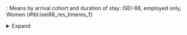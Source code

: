 <div class="tabledetails">

|     |
| --- |
: Means by arrival cohort and duration of stay: ISEI-88, employed only, Women {#tbl:isei88_res_timeres_f}

<details>
<summary>
Expand
</summary>
<div class="tabwrap">
<table class="scientific medleftstub">
<tr> <td style='text-align: left'></td><td colspan=7 style='text-align:center'><strong>Arrival cohort</strong></td></tr>
<tr> <td style='text-align: left'></td> <td style='text-align: right'><strong>German</strong></td> <td style='text-align: right'><strong>1964-73</strong></td> <td style='text-align: right'><strong>1974-83</strong></td> <td style='text-align: right'><strong>1984-93</strong></td> <td style='text-align: right'><strong>1994-03</strong></td> <td style='text-align: right'><strong>2004-10</strong></td> <td style='text-align: right'><strong>Total</strong></td></tr>
<tr> <td style='text-align: left'></td> <td style='text-align: right'>Mean</td> <td style='text-align: right'>Mean</td> <td style='text-align: right'>Mean</td> <td style='text-align: right'>Mean</td> <td style='text-align: right'>Mean</td> <td style='text-align: right'>Mean</td> <td style='text-align: right'>Mean</td></tr>
<tr> <td style='text-align: left'>1</td> <td style='text-align: right'>47.95</td> <td style='text-align: right'></td> <td style='text-align: right'></td> <td style='text-align: right'>39.86</td> <td style='text-align: right'>42.45</td> <td style='text-align: right'>47.50</td> <td style='text-align: right'>44.44</td></tr>
<tr> <td style='text-align: left'>2</td> <td style='text-align: right'>42.34</td> <td style='text-align: right'></td> <td style='text-align: right'>41.04</td> <td style='text-align: right'>37.63</td> <td style='text-align: right'>40.66</td> <td style='text-align: right'>44.16</td> <td style='text-align: right'>41.17</td></tr>
<tr> <td style='text-align: left'>3</td> <td style='text-align: right'>39.74</td> <td style='text-align: right'></td> <td style='text-align: right'>41.27</td> <td style='text-align: right'>37.38</td> <td style='text-align: right'>39.66</td> <td style='text-align: right'>43.84</td> <td style='text-align: right'>40.38</td></tr>
<tr> <td style='text-align: left'>4</td> <td style='text-align: right'>37.91</td> <td style='text-align: right'></td> <td style='text-align: right'>40.25</td> <td style='text-align: right'>37.55</td> <td style='text-align: right'>38.70</td> <td style='text-align: right'>43.11</td> <td style='text-align: right'>39.50</td></tr>
<tr> <td style='text-align: left'>5</td> <td style='text-align: right'>36.11</td> <td style='text-align: right'></td> <td style='text-align: right'>38.95</td> <td style='text-align: right'>37.24</td> <td style='text-align: right'>38.07</td> <td style='text-align: right'>41.30</td> <td style='text-align: right'>38.33</td></tr>
<tr> <td style='text-align: left'>6</td> <td style='text-align: right'>36.14</td> <td style='text-align: right'></td> <td style='text-align: right'>38.28</td> <td style='text-align: right'>37.31</td> <td style='text-align: right'>38.25</td> <td style='text-align: right'></td> <td style='text-align: right'>37.49</td></tr>
<tr> <td style='text-align: left'>7</td> <td style='text-align: right'>35.79</td> <td style='text-align: right'></td> <td style='text-align: right'>38.85</td> <td style='text-align: right'>36.95</td> <td style='text-align: right'>38.50</td> <td style='text-align: right'></td> <td style='text-align: right'>37.52</td></tr>
<tr> <td style='text-align: left'>8</td> <td style='text-align: right'>36.16</td> <td style='text-align: right'></td> <td style='text-align: right'>35.87</td> <td style='text-align: right'>35.50</td> <td style='text-align: right'>38.66</td> <td style='text-align: right'></td> <td style='text-align: right'>36.55</td></tr>
<tr> <td style='text-align: left'>9</td> <td style='text-align: right'>36.48</td> <td style='text-align: right'></td> <td style='text-align: right'>37.99</td> <td style='text-align: right'>36.09</td> <td style='text-align: right'>38.83</td> <td style='text-align: right'></td> <td style='text-align: right'>37.35</td></tr>
<tr> <td style='text-align: left'>10</td> <td style='text-align: right'>36.46</td> <td style='text-align: right'></td> <td style='text-align: right'>40.57</td> <td style='text-align: right'>36.74</td> <td style='text-align: right'>39.14</td> <td style='text-align: right'></td> <td style='text-align: right'>38.23</td></tr>
<tr> <td style='text-align: left'>11</td> <td style='text-align: right'>36.84</td> <td style='text-align: right'></td> <td style='text-align: right'>36.24</td> <td style='text-align: right'>35.75</td> <td style='text-align: right'>38.55</td> <td style='text-align: right'></td> <td style='text-align: right'>36.84</td></tr>
<tr> <td style='text-align: left'>12</td> <td style='text-align: right'>37.02</td> <td style='text-align: right'>33.60</td> <td style='text-align: right'>36.90</td> <td style='text-align: right'>37.23</td> <td style='text-align: right'>38.05</td> <td style='text-align: right'></td> <td style='text-align: right'>36.56</td></tr>
<tr> <td style='text-align: left'>13</td> <td style='text-align: right'>36.38</td> <td style='text-align: right'>33.63</td> <td style='text-align: right'>37.29</td> <td style='text-align: right'>35.84</td> <td style='text-align: right'></td> <td style='text-align: right'></td> <td style='text-align: right'>35.78</td></tr>
<tr> <td style='text-align: left'>14</td> <td style='text-align: right'>36.33</td> <td style='text-align: right'>33.07</td> <td style='text-align: right'>37.28</td> <td style='text-align: right'>35.96</td> <td style='text-align: right'></td> <td style='text-align: right'></td> <td style='text-align: right'>35.66</td></tr>
<tr> <td style='text-align: left'>15</td> <td style='text-align: right'>36.93</td> <td style='text-align: right'>33.50</td> <td style='text-align: right'>35.44</td> <td style='text-align: right'>35.42</td> <td style='text-align: right'></td> <td style='text-align: right'></td> <td style='text-align: right'>35.32</td></tr>
<tr> <td style='text-align: left'>16</td> <td style='text-align: right'>36.99</td> <td style='text-align: right'>32.71</td> <td style='text-align: right'>36.01</td> <td style='text-align: right'>35.58</td> <td style='text-align: right'></td> <td style='text-align: right'></td> <td style='text-align: right'>35.32</td></tr>
<tr> <td style='text-align: left'>17</td> <td style='text-align: right'>36.62</td> <td style='text-align: right'>33.79</td> <td style='text-align: right'>36.72</td> <td style='text-align: right'>35.93</td> <td style='text-align: right'></td> <td style='text-align: right'></td> <td style='text-align: right'>35.77</td></tr>
<tr> <td style='text-align: left'>18</td> <td style='text-align: right'>37.34</td> <td style='text-align: right'>33.22</td> <td style='text-align: right'>36.24</td> <td style='text-align: right'>36.08</td> <td style='text-align: right'></td> <td style='text-align: right'></td> <td style='text-align: right'>35.72</td></tr>
<tr> <td style='text-align: left'>19</td> <td style='text-align: right'>37.72</td> <td style='text-align: right'>33.67</td> <td style='text-align: right'>35.49</td> <td style='text-align: right'>36.11</td> <td style='text-align: right'></td> <td style='text-align: right'></td> <td style='text-align: right'>35.75</td></tr>
<tr> <td style='text-align: left'>20</td> <td style='text-align: right'>38.26</td> <td style='text-align: right'>32.89</td> <td style='text-align: right'>36.69</td> <td style='text-align: right'>35.16</td> <td style='text-align: right'></td> <td style='text-align: right'></td> <td style='text-align: right'>35.75</td></tr>
<tr> <td style='text-align: left'>21</td> <td style='text-align: right'>38.16</td> <td style='text-align: right'>34.47</td> <td style='text-align: right'>34.33</td> <td style='text-align: right'>35.63</td> <td style='text-align: right'></td> <td style='text-align: right'></td> <td style='text-align: right'>35.65</td></tr>
<tr> <td style='text-align: left'>22</td> <td style='text-align: right'>38.76</td> <td style='text-align: right'>33.60</td> <td style='text-align: right'>35.39</td> <td style='text-align: right'>35.22</td> <td style='text-align: right'></td> <td style='text-align: right'></td> <td style='text-align: right'>35.74</td></tr>
<tr> <td style='text-align: left'>23</td> <td style='text-align: right'>38.76</td> <td style='text-align: right'>34.55</td> <td style='text-align: right'>34.50</td> <td style='text-align: right'></td> <td style='text-align: right'></td> <td style='text-align: right'></td> <td style='text-align: right'>35.94</td></tr>
<tr> <td style='text-align: left'>24</td> <td style='text-align: right'>38.72</td> <td style='text-align: right'>33.80</td> <td style='text-align: right'>35.41</td> <td style='text-align: right'></td> <td style='text-align: right'></td> <td style='text-align: right'></td> <td style='text-align: right'>35.98</td></tr>
<tr> <td style='text-align: left'>25</td> <td style='text-align: right'>38.70</td> <td style='text-align: right'>33.37</td> <td style='text-align: right'>34.76</td> <td style='text-align: right'></td> <td style='text-align: right'></td> <td style='text-align: right'></td> <td style='text-align: right'>35.61</td></tr>
<tr> <td style='text-align: left'>26</td> <td style='text-align: right'>40.70</td> <td style='text-align: right'>33.09</td> <td style='text-align: right'>36.28</td> <td style='text-align: right'></td> <td style='text-align: right'></td> <td style='text-align: right'></td> <td style='text-align: right'>36.69</td></tr>
<tr> <td style='text-align: left'>27</td> <td style='text-align: right'>40.32</td> <td style='text-align: right'>33.88</td> <td style='text-align: right'>36.42</td> <td style='text-align: right'></td> <td style='text-align: right'></td> <td style='text-align: right'></td> <td style='text-align: right'>36.87</td></tr>
<tr> <td style='text-align: left'>28</td> <td style='text-align: right'>40.90</td> <td style='text-align: right'>33.72</td> <td style='text-align: right'>37.10</td> <td style='text-align: right'></td> <td style='text-align: right'></td> <td style='text-align: right'></td> <td style='text-align: right'>37.24</td></tr>
<tr> <td style='text-align: left'>29</td> <td style='text-align: right'>43.20</td> <td style='text-align: right'>34.11</td> <td style='text-align: right'>38.70</td> <td style='text-align: right'></td> <td style='text-align: right'></td> <td style='text-align: right'></td> <td style='text-align: right'>38.67</td></tr>
<tr> <td style='text-align: left'>30</td> <td style='text-align: right'>41.90</td> <td style='text-align: right'>33.57</td> <td style='text-align: right'>35.95</td> <td style='text-align: right'></td> <td style='text-align: right'></td> <td style='text-align: right'></td> <td style='text-align: right'>37.14</td></tr>
<tr> <td style='text-align: left'>Total</td> <td style='text-align: right'>38.52</td> <td style='text-align: right'>33.59</td> <td style='text-align: right'>37.11</td> <td style='text-align: right'>36.46</td> <td style='text-align: right'>39.13</td> <td style='text-align: right'>43.98</td> <td style='text-align: right'>37.28</td></tr>
</table>
</div>
</details>
</div>
